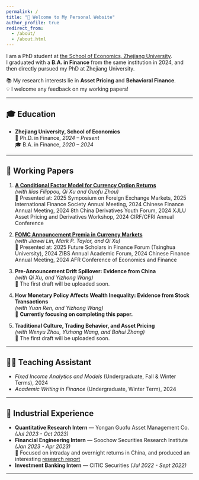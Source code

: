 ```yaml
---
permalink: /
title: "👋 Welcome to My Personal Website"
author_profile: true
redirect_from: 
  - /about/
  - /about.html
---
```


I am a PhD student at [the School of Economics, Zhejiang University](http://www.cec.zju.edu.cn/).  
I graduated with a **B.A. in Finance** from the same institution in 2024, and then directly pursued my PhD at Zhejiang University.  

📚 My research interests lie in **Asset Pricing** and **Behavioral Finance**.  
💡 I welcome any feedback on my working papers!  

---

## 🎓 Education  
- **Zhejiang University, School of Economics**  
  📖 Ph.D. in Finance, *2024 – Present*  
  🎓 B.A. in Finance, *2020 – 2024*  

---

## 📝 Working Papers  

1. [**A Conditional Factor Model for Currency Option Returns**](https://papers.ssrn.com/sol3/papers.cfm?abstract_id=4991516)  
   *(with Ilias Filippou, Qi Xu and Guofu Zhou)*  
   📌 Presented at: 2025 Symposium on Foreign Exchange Markets, 2025 International Finance Society Annual Meeting, 2024 Chinese Finance Annual Meeting, 2024 8th China Derivatives Youth Forum, 2024 XJLU Asset Pricing and Derivatives Workshop, 2024 CIRF/CFRI Annual Conference  

2. [**FOMC Announcement Premia in Currency Markets**](https://papers.ssrn.com/sol3/papers.cfm?abstract_id=5237922)  
   *(with Jiawei Lin, Mark P. Taylor, and Qi Xu)*  
   📌 Presented at: 2025 Future Scholars in Finance Forum (Tsinghua University), 2024 ZIBS Annual Academic Forum, 2024 Chinese Finance Annual Meeting, 2024 AFR Conference of Economics and Finance  

3. **Pre-Announcement Drift Spillover: Evidence from China**  
   *(with Qi Xu, and Yizhong Wang)*  
   📝 The first draft will be uploaded soon.  

4. **How Monetary Policy Affects Wealth Inequality: Evidence from Stock Transactions**  
   *(with Yuan Ren, and Yizhong Wang)*  
   🚧 **Currently focusing on completing this paper.**  

5. **Traditional Culture, Trading Behavior, and Asset Pricing**  
   *(with Wenyu Zhou, Yizhong Wang, and Bohui Zhang)*  
   📝 The first draft will be uploaded soon.  

---

## 👨‍🏫 Teaching Assistant  

- *Fixed Income Analytics and Models* (Undergraduate, Fall & Winter Terms), 2024  
- *Academic Writing in Finance* (Undergraduate, Winter Term), 2024  

---

## 💼 Industrial Experience  

- **Quantitative Research Intern** — Yongan Guofu Asset Management Co. *(Jul 2023 - Oct 2023)*  
- **Financial Engineering Intern** — Soochow Securities Research Institute *(Jan 2023 - Apr 2023)*  
  🔎 Focused on intraday and overnight returns in China, and produced an interesting [research report](https://mp.weixin.qq.com/s/Wu_v-rCHqWpj3S7N_eEYxQ)  
- **Investment Banking Intern** — CITIC Securities *(Jul 2022 - Sept 2022)*  

---

